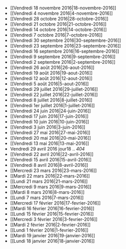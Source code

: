 * [[Vendredi 18 novembre 2016|18-novembre-2016]]
* [[Vendredi 4 novembre 2016|4-novembre-2016]]
* [[Vendredi 28 octobre 2016|28-octobre-2016]]
* [[Vendredi 21 octobre 2016|21-octobre-2016]]
* [[Vendredi 14 octobre 2016|14-octobre-2016]]
* [[Vendredi 7 octobre 2016|7-octobre-2016]]
* [[Vendredi 30 septembre 2016|30-septembre-2016]]
* [[Vendredi 23 septembre 2016|23-septembre-2016]]
* [[Vendredi 16 septembre 2016|16-septembre-2016]]
* [[Vendredi 9 septembre 2016|9-septembre-2016]]
* [[Vendredi 2 septembre 2016|2-septembre-2016]]
* [[Vendredi 26 août 2016|26-aout-2016]]
* [[Vendredi 19 août 2016|19-aout-2016]]
* [[Vendredi 12 août 2016|12-aout-2016]]
* [[Vendredi 5 août 2016|5-aout-2016]]
* [[Vendredi 29 juillet 2016|29-juillet-2016]]
* [[Vendredi 22 juillet 2016|22-juillet-2016]]
* [[Vendredi 8 juillet 2016|8-juillet-2016]]
* [[Vendredi 1er juillet 2016|1-juillet-2016]]
* [[Vendredi 24 juin 2016|24-juin-2016]]
* [[Vendredi 17 juin 2016|17-juin-2016]]
* [[Vendredi 10 juin 2016|10-juin-2016]]
* [[Vendredi 3 juin 2016|3-juin-2016]]
* [[Vendredi 27 mai 2016|27-mai-2016]]
* [[Vendredi 20 mai 2016|20-mai-2016]]
* [[Vendredi 13 mai 2016|13-mai-2016]]
* Vendredi 29 avril 2016 jour18 .. _404_
* [[Vendredi 22 avril 2016|22-avril-2016]]
* [[Vendredi 15 avril 2016|15-avril-2016]]
* [[Vendredi 8 avril 2016|8-avril-2016]]
* [[Mercredi 23 mars 2016|23-mars-2016]]
* [[Mardi 22 mars 2016|22-mars-2016]]
* [[Lundi 21 mars 2016|21-mars-2016]]
* [[Mercredi 9 mars 2016|9-mars-2016]]
* [[Mardi 8 mars 2016|8-mars-2016]]
* [[Lundi 7 mars 2016|7-mars-2016]]
* [[Mercredi 17 février 2016|17-fevrier-2016]]
* [[Mardi 16 février 2016|16-fevrier-2016]]
* [[Lundi 15 février 2016|15-fevrier-2016]]
* [[Mercredi 3 février 2016|3-fevrier-2016]]
* [[Mardi 2 février 2016|2-fevrier-2016]]
* [[Lundi 1 février 2016|1-fevrier-2016]]
* [[Mardi 19 janvier 2016|19-janvier-2016]]
* [[Lundi 18 janvier 2016|18-janvier-2016]]
